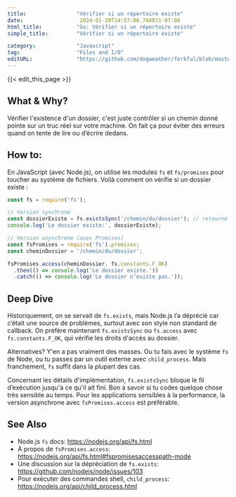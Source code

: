 ```yaml
---
title:                "Vérifier si un répertoire existe"
date:                  2024-01-20T14:57:06.766831-07:00
html_title:           "Go: Vérifier si un répertoire existe"
simple_title:         "Vérifier si un répertoire existe"

category:             "Javascript"
tag:                  "Files and I/O"
editURL:              "https://github.com/dogweather/forkful/blob/master/content/fr/javascript/checking-if-a-directory-exists.md"
---
```


{{< edit_this_page >}}

## What & Why?
Vérifier l'existence d'un dossier, c'est juste contrôler si un chemin donné pointe sur un truc réel sur votre machine. On fait ça pour éviter des erreurs quand on tente de lire ou d’écrire dedans.

## How to:
En JavaScript (avec Node.js), on utilise les modules `fs` et `fs/promises` pour toucher au système de fichiers. Voilà comment on vérifie si un dossier existe :

```javascript
const fs = require('fs');

// Version synchrone
const dossierExiste = fs.existsSync('/chemin/du/dossier'); // retourne true ou false
console.log('Le dossier existe:', dossierExiste);

// Version asynchrone (avec Promises)
const fsPromises = require('fs').promises;
const cheminDossier = '/chemin/du/dossier';

fsPromises.access(cheminDossier, fs.constants.F_OK)
  .then(() => console.log('Le dossier existe.'))
  .catch(() => console.log('Le dossier n’existe pas.'));
```

## Deep Dive
Historiquement, on se servait de `fs.exists`, mais Node.js l’a déprécié car c’était une source de problèmes, surtout avec son style non standard de callback. On préfère maintenant `fs.existsSync` ou `fs.access` avec `fs.constants.F_OK`, qui vérifie les droits d'accès au dossier.

Alternatives? Y'en a pas vraiment des masses. Ou tu fais avec le système `fs` de Node, ou tu passes par un outil externe avec `child_process`. Mais franchement, `fs` suffit dans la plupart des cas.

Concernant les détails d'implémentation, `fs.existsSync` bloque le fil d’exécution jusqu'à ce qu'il ait fini. Bon à savoir si tu codes quelque chose très sensible au temps. Pour les applications sensibles à la performance, la version asynchrone avec `fsPromises.access` est préférable.

## See Also
- Node.js `fs` docs: https://nodejs.org/api/fs.html
- À propos de `fsPromises.access`: https://nodejs.org/api/fs.html#fspromisesaccesspath-mode
- Une discussion sur la dépréciation de `fs.exists`: https://github.com/nodejs/node/issues/103
- Pour exécuter des commandes shell, `child_process`: https://nodejs.org/api/child_process.html

